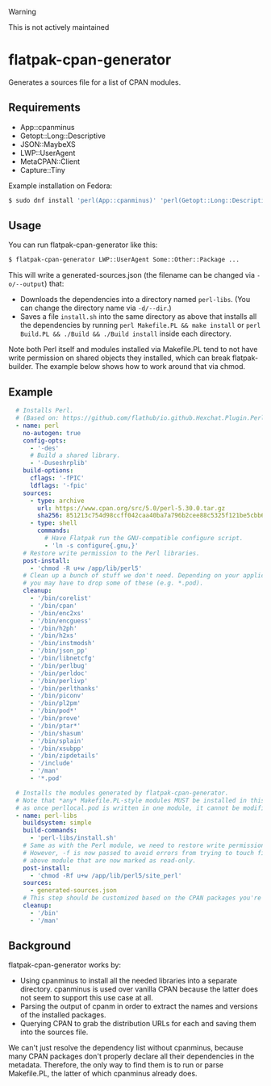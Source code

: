 > [!WARNING]
> This is not actively maintained

# flatpak-cpan-generator

Generates a sources file for a list of CPAN modules.

## Requirements

- App::cpanminus
- Getopt::Long::Descriptive
- JSON::MaybeXS
- LWP::UserAgent
- MetaCPAN::Client
- Capture::Tiny

Example installation on Fedora:

```bash
$ sudo dnf install 'perl(App::cpanminus)' 'perl(Getopt::Long::Descriptive)' ...
```

## Usage

You can run flatpak-cpan-generator like this:

```bash
$ flatpak-cpan-generator LWP::UserAgent Some::Other::Package ...
```

This will write a generated-sources.json (the filename can be changed via `-o/--output`) that:

- Downloads the dependencies into a directory named `perl-libs`. (You can change the directory
  name via `-d/--dir`.)
- Saves a file `install.sh` into the same directory as above that installs all the dependencies
  by running `perl Makefile.PL && make install` or `perl Build.PL && ./Build && ./Build install`
  inside each directory.

Note both Perl itself and modules installed via Makefile.PL tend to not have write
permission on shared objects they installed, which can break flatpak-builder. The example
below shows how to work around that via chmod.

## Example

```yaml
  # Installs Perl.
  # (Based on: https://github.com/flathub/io.github.Hexchat.Plugin.Perl)
  - name: perl
    no-autogen: true
    config-opts:
      - '-des'
      # Build a shared library.
      - '-Duseshrplib'
    build-options:
      cflags: '-fPIC'
      ldflags: '-fpic'
    sources:
      - type: archive
        url: https://www.cpan.org/src/5.0/perl-5.30.0.tar.gz
        sha256: 851213c754d98ccff042caa40ba7a796b2cee88c5325f121be5cbb61bbf975f2
      - type: shell
        commands:
          # Have Flatpak run the GNU-compatible configure script.
          - 'ln -s configure{.gnu,}'
    # Restore write permission to the Perl libraries.
    post-install:
      - 'chmod -R u+w /app/lib/perl5'
    # Clean up a bunch of stuff we don't need. Depending on your application,
    # you may have to drop some of these (e.g. *.pod).
    cleanup:
      - '/bin/corelist'
      - '/bin/cpan'
      - '/bin/enc2xs'
      - '/bin/encguess'
      - '/bin/h2ph'
      - '/bin/h2xs'
      - '/bin/instmodsh'
      - '/bin/json_pp'
      - '/bin/libnetcfg'
      - '/bin/perlbug'
      - '/bin/perldoc'
      - '/bin/perlivp'
      - '/bin/perlthanks'
      - '/bin/piconv'
      - '/bin/pl2pm'
      - '/bin/pod*'
      - '/bin/prove'
      - '/bin/ptar*'
      - '/bin/shasum'
      - '/bin/splain'
      - '/bin/xsubpp'
      - '/bin/zipdetails'
      - '/include'
      - '/man'
      - '*.pod'

  # Installs the modules generated by flatpak-cpan-generator.
  # Note that *any* Makefile.PL-style modules MUST be installed in this one step,
  # as once perllocal.pod is written in one module, it cannot be modified by others.
  - name: perl-libs
    buildsystem: simple
    build-commands:
      - 'perl-libs/install.sh'
    # Same as with the Perl module, we need to restore write permission.
    # However, -f is now passed to avoid errors from trying to touch files from the
    # above module that are now marked as read-only.
    post-install:
      - 'chmod -Rf u+w /app/lib/perl5/site_perl'
    sources:
      - generated-sources.json
    # This step should be customized based on the CPAN packages you're using.
    cleanup:
      - '/bin'
      - '/man'
```

## Background

flatpak-cpan-generator works by:

- Using cpanminus to install all the needed libraries into a separate directory. cpanminus is
  used over vanilla CPAN because the latter does not seem to support this use case at all.
- Parsing the output of cpanm in order to extract the names and versions of the installed packages.
- Querying CPAN to grab the distribution URLs for each and saving them into the sources file.

We can't just resolve the dependency list without cpanminus, because many CPAN packages don't
properly declare all their dependencies in the metadata. Therefore, the only way to find them
is to run or parse Makefile.PL, the latter of which cpanminus already does.
